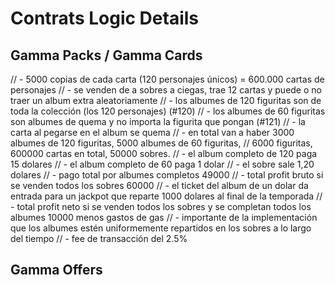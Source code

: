 # Contrats Logic Details

## Gamma Packs / Gamma Cards

// - 5000 copias de cada carta (120 personajes únicos) = 600.000 cartas de personajes
// - se venden de a sobres a ciegas, trae 12 cartas y puede o no traer un album extra aleatoriamente
// - los albumes de 120 figuritas son de toda la colección (los 120 personajes) (#120)
// - los albumes de 60 figuritas son albumes de quema y no importa la figurita que pongan (#121)
// - la carta al pegarse en el album se quema
// - en total van a haber 3000 albumes de 120 figuritas, 5000 albumes de 60 figuritas, 
//   6000 figuritas, 600000 cartas en total, 50000 sobres.
// - el album completo de 120 paga 15 dolares
// - el album completo de 60 paga 1 dolar
// - el sobre sale 1,20 dolares
// - pago total por albumes completos 49000
// - total profit bruto si se venden todos los sobres 60000
// - el ticket del album de un dolar da entrada para un jackpot que reparte 1000 dolares al final de la temporada
// - total profit neto si se venden todos los sobres y se completan todos los albumes 10000 menos gastos de gas
// - importante de la implementación que los albumes estén uniformemente repartidos en los sobres a lo largo del tiempo
// - fee de transacción del 2.5%

## Gamma Offers




